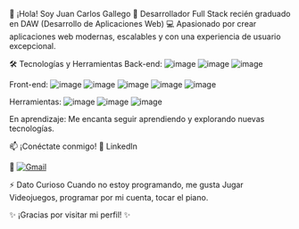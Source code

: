 👋 ¡Hola! Soy Juan Carlos Gallego
🚀 Desarrollador Full Stack recién graduado en DAW (Desarrollo de Aplicaciones Web)
💻 Apasionado por crear aplicaciones web modernas, escalables y con una experiencia de usuario excepcional.

🛠️ Tecnologías y Herramientas
Back-end:
![image](https://github.com/user-attachments/assets/5adc1726-be87-474a-9f27-e0f5c610daca)
![image](https://github.com/user-attachments/assets/617fa338-95f2-4a7c-bcbf-32d34c1bcde4)
![image](https://github.com/user-attachments/assets/4edafa85-0607-425e-80db-2fc3195ad857)


Front-end:
![image](https://github.com/user-attachments/assets/54279aa3-8062-47ce-890e-6f3d2b0c8876)
![image](https://github.com/user-attachments/assets/a7d80940-bf5c-4a40-a765-ad39dde2dafb)
![image](https://github.com/user-attachments/assets/ce0de5b3-0e94-4b74-91f9-7ceec17218fa)
![image](https://github.com/user-attachments/assets/0db21bbc-fa0d-419f-baf7-b64fc1896f22)
![image](https://github.com/user-attachments/assets/b3bac879-3be7-4c6e-a7d6-8bd67528e742)

Herramientas:
![image](https://github.com/user-attachments/assets/674c6019-16ea-429b-9d35-ff7703168c3d)
![image](https://github.com/user-attachments/assets/c7f34a94-e13f-443f-8276-644c271e57b6)
![image](https://github.com/user-attachments/assets/f9912f2b-f036-4aa4-aa5c-9edf8f89e0f7)


En aprendizaje: Me encanta seguir aprendiendo y explorando nuevas tecnologías.

📫 ¡Conéctate conmigo!
💼 LinkedIn

📧 [![Gmail](https://img.shields.io/badge/Gmail-D14836?style=for-the-badge&logo=gmail&logoColor=white)](mailto:jgallegotevar@gmail.com)

⚡ Dato Curioso
Cuando no estoy programando, me gusta Jugar Videojuegos, programar por mi cuenta, tocar el piano.

✨ ¡Gracias por visitar mi perfil! ✨

